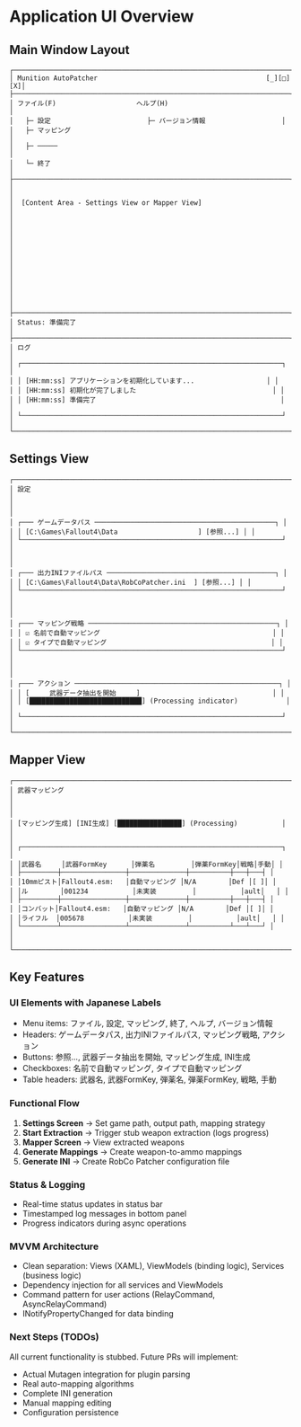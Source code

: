 # Application UI Overview

## Main Window Layout

```
┌─────────────────────────────────────────────────────────────────────┐
│ Munition AutoPatcher                                          [_][□][X]│
├─────────────────────────────────────────────────────────────────────┤
│ ファイル(F)                    ヘルプ(H)                              │
│   ├─ 設定                        ├─ バージョン情報                   │
│   ├─ マッピング                                                       │
│   ├─ ─────                                                            │
│   └─ 終了                                                             │
├─────────────────────────────────────────────────────────────────────┤
│                                                                       │
│  [Content Area - Settings View or Mapper View]                      │
│                                                                       │
│                                                                       │
│                                                                       │
│                                                                       │
│                                                                       │
│                                                                       │
├─────────────────────────────────────────────────────────────────────┤
│ Status: 準備完了                                                      │
├─────────────────────────────────────────────────────────────────────┤
│ ログ                                                                  │
│ ┌─────────────────────────────────────────────────────────────────┐ │
│ │ [HH:mm:ss] アプリケーションを初期化しています...                  │ │
│ │ [HH:mm:ss] 初期化が完了しました                                  │ │
│ │ [HH:mm:ss] 準備完了                                              │ │
│ └─────────────────────────────────────────────────────────────────┘ │
└─────────────────────────────────────────────────────────────────────┘
```

## Settings View

```
┌─────────────────────────────────────────────────────────────────────┐
│ 設定                                                                  │
│                                                                       │
│ ┌─── ゲームデータパス ─────────────────────────────────────────────┐ │
│ │ [C:\Games\Fallout4\Data                    ] [参照...] │ │
│ └─────────────────────────────────────────────────────────────────┘ │
│                                                                       │
│ ┌─── 出力INIファイルパス ──────────────────────────────────────────┐ │
│ │ [C:\Games\Fallout4\Data\RobCoPatcher.ini  ] [参照...] │ │
│ └─────────────────────────────────────────────────────────────────┘ │
│                                                                       │
│ ┌─── マッピング戦略 ───────────────────────────────────────────────┐ │
│ │ ☑ 名前で自動マッピング                                           │ │
│ │ ☑ タイプで自動マッピング                                         │ │
│ └─────────────────────────────────────────────────────────────────┘ │
│                                                                       │
│ ┌─── アクション ───────────────────────────────────────────────────┐ │
│ │ [     武器データ抽出を開始     ]                                 │ │
│ │ [████████████████████████████] (Processing indicator)            │ │
│ └─────────────────────────────────────────────────────────────────┘ │
└─────────────────────────────────────────────────────────────────────┘
```

## Mapper View

```
┌─────────────────────────────────────────────────────────────────────┐
│ 武器マッピング                                                        │
│                                                                       │
│ [マッピング生成] [INI生成] [████████████████] (Processing)           │
│                                                                       │
│ ┌─────────────────────────────────────────────────────────────────┐ │
│ │武器名     │武器FormKey      │弾薬名         │弾薬FormKey│戦略│手動│ │
│ ├─────────┼────────────────┼──────────────┼──────────┼───┼───┤ │
│ │10mmピスト│Fallout4.esm:   │自動マッピング │N/A        │Def │[ ]│ │
│ │ル        │001234           │未実装         │           │ault│   │ │
│ ├─────────┼────────────────┼──────────────┼──────────┼───┼───┤ │
│ │コンバット│Fallout4.esm:   │自動マッピング │N/A        │Def │[ ]│ │
│ │ライフル  │005678           │未実装         │           │ault│   │ │
│ └─────────┴────────────────┴──────────────┴──────────┴───┴───┘ │
│                                                                       │
└─────────────────────────────────────────────────────────────────────┘
```

## Key Features

### UI Elements with Japanese Labels
- Menu items: ファイル, 設定, マッピング, 終了, ヘルプ, バージョン情報
- Headers: ゲームデータパス, 出力INIファイルパス, マッピング戦略, アクション
- Buttons: 参照..., 武器データ抽出を開始, マッピング生成, INI生成
- Checkboxes: 名前で自動マッピング, タイプで自動マッピング
- Table headers: 武器名, 武器FormKey, 弾薬名, 弾薬FormKey, 戦略, 手動

### Functional Flow
1. **Settings Screen** → Set game path, output path, mapping strategy
2. **Start Extraction** → Trigger stub weapon extraction (logs progress)
3. **Mapper Screen** → View extracted weapons
4. **Generate Mappings** → Create weapon-to-ammo mappings
5. **Generate INI** → Create RobCo Patcher configuration file

### Status & Logging
- Real-time status updates in status bar
- Timestamped log messages in bottom panel
- Progress indicators during async operations

### MVVM Architecture
- Clean separation: Views (XAML), ViewModels (binding logic), Services (business logic)
- Dependency injection for all services and ViewModels
- Command pattern for user actions (RelayCommand, AsyncRelayCommand)
- INotifyPropertyChanged for data binding

### Next Steps (TODOs)
All current functionality is stubbed. Future PRs will implement:
- Actual Mutagen integration for plugin parsing
- Real auto-mapping algorithms
- Complete INI generation
- Manual mapping editing
- Configuration persistence
